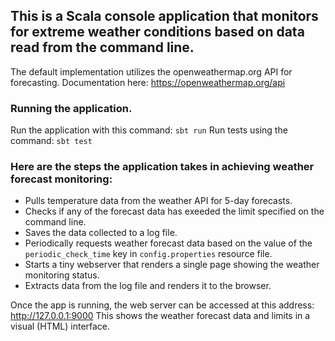 ## This is a Scala console application that monitors for extreme weather conditions based on data read from the command line.

The default implementation utilizes the openweathermap.org API for forecasting. Documentation here: https://openweathermap.org/api

### Running the application.

Run the application with this command: `sbt run`
Run tests using the command: `sbt test`

### Here are the steps the application takes in achieving weather forecast monitoring:

- Pulls temperature data from the weather API for 5-day forecasts.
- Checks if any of the forecast data has exeeded the limit specified on the command line.
- Saves the data collected to a log file.
- Periodically requests weather forecast data based on the value of the `periodic_check_time` key in `config.properties` resource file.
- Starts a tiny webserver that renders a single page showing the weather monitoring status.
- Extracts data from the log file and renders it to the browser.

Once the app is running, the web server can be accessed at this address: http://127.0.0.1:9000
This shows the weather forecast data and limits in a visual (HTML) interface.
